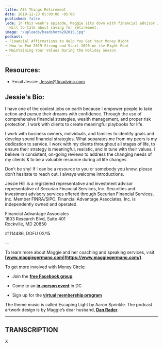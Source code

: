 ```yaml
---
title: All Things Retirement
date: 2019-12-23 05:00:00 -05:00
published: false
lede: In this week's episode, Maggie sits down with financial advisor Jessie Echard
  Hill to talk about saving for retirement.
image: "/uploads/headshot%202015.jpg"
podcast:
- Financial Affirmations to Help You Get Your Money Right
- How to End 2019 Strong and Start 2020 on the Right Foot
- Maintaining Your Values During the Holiday Season
---
```


## Resources:

* Email Jessie: Jessie@finadvinc.com 

## **Jessie's Bio:**

I have one of the coolest jobs on earth because I empower people to take action and pursue their dreams with confidence. Through the use of comprehensive financial strategies, wealth management, and proper risk protection, I work with clients to create meaningful playbooks for life.

I work with business owners, individuals, and families to identify goals and develop sound financial strategies. What separates me from my peers is my dedication to service. I work with my clients throughout all stages of life, to ensure their strategy is meaningful, realistic, and in tune with their values. I believe in consistent, on-going reviews to address the changing needs of my clients & to be a valuable resource during all life changes.

Don’t be shy! If I can be a resource to you or somebody you know, please don’t hesitate to reach out. I always welcome introductions.

Jessie Hill is a registered representative and investment advisor representative of Securian Financial Services, Inc. Securities and investment advisory services offered through Securian Financial Services, Inc. Member FINRA/SIPC. Financial Advantage Associates, Inc. is independently owned and operated.

Financial Advantage Associates\
1803 Research Blvd, Suite 401\
Rockville, MD 20850

\#1114486, DOFU 02/15

--

To learn more about Maggie and her coaching and speaking services, visit **[www.maggiegermano.com](https://www.maggiegermano.com/)**.

To get more involved with Money Circle:

* Join the **[free Facebook group](https://www.facebook.com/groups/MoneyCircleGroup)**

* Come to an **[in-person event](https://www.maggiegermano.com/moneycircle/)** in DC

* Sign up for the **[virtual membership program](https://maggiegermano.podia.com/inner-circle)**

The theme music is called Escaping Light by Aaron Sprinkle. The podcast artwork design is by Maggie’s dear husband, **[Dan Rader](https://danrdesign.com/)**.

---

## TRANSCRIPTION

X